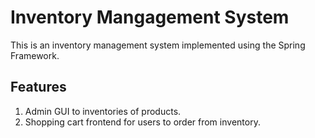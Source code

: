 # Inventory Mangagement System
This is an inventory management system implemented using the Spring Framework. 

## Features
1. Admin GUI to inventories of products.
1. Shopping cart frontend for users to order from inventory.
